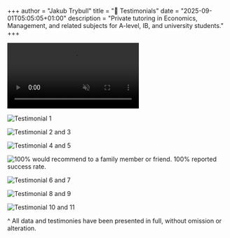 +++
author = "Jakub Trybull"
title = "🌟 Testimonials"
date = "2025-09-01T05:05:05+01:00"
description = "Private tutoring in Economics, Management, and related subjects for A-level, IB, and university students."
+++

<video 
    autoplay 
    muted 
    playsinline 
    preload="auto" 
    style="width: auto; height: auto;">
    <source src="/videos/stars.webm" type="video/webm">
    ![4.91/5](/img/rating.png)
</video>


![Testimonial 1](/img/1.jpg)

![Testimonial 2 and 3](/img/2.jpg)

![Testimonial 4 and 5](/img/3.jpg)

![100% would recommend to a family member or friend. 100% reported success rate.](/img/success.jpg)

![Testimonial 6 and 7](/img/4.jpg)

![Testimonial 8 and 9](/img/5.jpg)

![Testimonial 10 and 11](/img/6.jpg)



^ All data and testimonies have been presented in full, without omission or alteration.